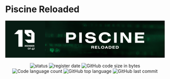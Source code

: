 # Piscine Reloaded
![piscine reloaded header](https://github.com/P-Claus/piscine_reloaded/blob/main/subject/piscine-reloaded.png)

<p align='center'>
 	<img alt="status" src="https://img.shields.io/badge/status-ongoing-success?color=071C13&style=flat-square"/>
  	<img alt="register date" src="https://img.shields.io/badge/registered-09%20%2F%2010%20%2F%202023-success?color=071C13&style=flat-square"/>

	
<img alt="GitHub code size in bytes" src="https://img.shields.io/github/languages/code-size/P-Claus/piscine_reloaded?color=071C13&style=flat-square" />
	<img alt="Code language count" src="https://img.shields.io/github/languages/count/P-Claus/piscine_reloaded?color=071C13&style=flat-square" />
	<img alt="GitHub top language" src="https://img.shields.io/github/languages/top/P-Claus/piscine_reloaded?color=071C13&style=flat-square" />
	<img alt="GitHub last commit" src="https://img.shields.io/github/last-commit/P-Claus/piscine_reloaded?color=071C13&style=flat-square" />

	
</p>
